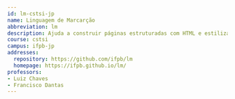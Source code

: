 ```yaml
---
id: lm-cstsi-jp
name: Linguagem de Marcarção
abbreviation: lm
description: Ajuda a construir páginas estruturadas com HTML e estilizadas com CSS, além do uso de bibliotecas CSS.
course: cstsi
campus: ifpb-jp
addresses:
  repository: https://github.com/ifpb/lm
  homepage: https://ifpb.github.io/lm/
professors:
- Luiz Chaves
- Francisco Dantas
---
```


